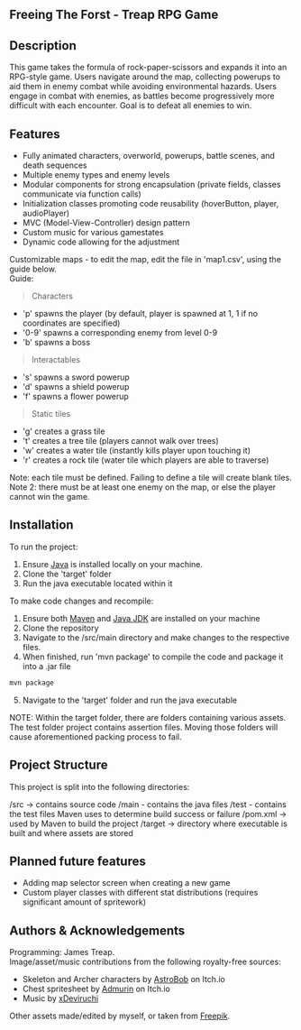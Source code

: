 ## Freeing The Forst - Treap RPG Game
## Description
This game takes the formula of rock-paper-scissors and expands it into an RPG-style game. Users navigate around the map, collecting powerups to aid them in enemy combat while avoiding environmental hazards. Users engage in combat with enemies, as battles become progressively more difficult with each encounter. Goal is to defeat all enemies to win.

## Features
* Fully animated characters, overworld, powerups, battle scenes, and death sequences
* Multiple enemy types and enemy levels
* Modular components for strong encapsulation (private fields, classes communicate via function calls)
* Initialization classes promoting code reusability (hoverButton, player, audioPlayer)
* MVC (Model-View-Controller) design pattern
* Custom music for various gamestates
* Dynamic code allowing for the adjustment

Customizable maps - to edit the map, edit the file in 'map1.csv', using the guide below.<br>
Guide:
> Characters
* 'p' spawns the player (by default, player is spawned at 1, 1 if no coordinates are specified)
* '0-9' spawns a corresponding enemy from level 0-9
* 'b' spawns a boss

> Interactables
* 's' spawns a sword powerup
* 'd' spawns a shield powerup
* 'f' spawns a flower powerup

> Static tiles
* 'g' creates a grass tile 
* 't' creates a tree tile (players cannot walk over trees)
* 'w' creates a water tile (instantly kills player upon touching it)
* 'r' creates a rock tile (water tile which players are able to traverse)

Note: each tile must be defined. Failing to define a tile will create blank tiles.
Note 2: there must be at least one enemy on the map, or else the player cannot win the game.

## Installation
To run the project:

1. Ensure [Java](https://www.oracle.com/ca-en/java/technologies/downloads/) is installed locally on your machine.
2. Clone the 'target' folder
3. Run the java executable located within it

To make code changes and recompile:

1. Ensure both [Maven](https://maven.apache.org/download.cgi) and [Java JDK](https://www.oracle.com/ca-en/java/technologies/downloads/) are installed on your machine
2. Clone the repository
3. Navigate to the /src/main directory and make changes to the respective files.
4. When finished, run 'mvn package' to compile the code and package it into a .jar file
```bash
mvn package
```
5. Navigate to the 'target' folder and run the java executable

NOTE: Within the target folder, there are folders containing various assets. The test folder project contains assertion files. Moving those folders will cause aforementioned packing process to fail.

## Project Structure
This project is split into the following directories:

/src -> contains source code
    /main - contains the java files
    /test - contains the test files Maven uses to determine build success or failure
/pom.xml -> used by Maven to build the project
/target -> directory where executable is built and where assets are stored

## Planned future features
* Adding map selector screen when creating a new game
* Custom player classes with different stat distributions (requires significant amount of spritework)

## Authors & Acknowledgements
Programming: James Treap.<br>
Image/asset/music contributions from the following royalty-free sources:
* Skeleton and Archer characters by [AstroBob](https://astrobob.itch.io/) on Itch.io
* Chest spritesheet by [Admurin](https://admurin.itch.io/free-chest-animations) on Itch.io
* Music by [xDeviruchi](https://youtu.be/5bn3Jmvep1k)

Other assets made/edited by myself, or taken from [Freepik](https://www.freepik.com/).

